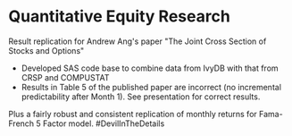 # Quantitative Equity Research

Result replication for Andrew Ang's paper "The Joint Cross Section of Stocks and Options"
- Developed SAS code base to combine data from IvyDB with that from CRSP and COMPUSTAT
- Results in Table 5 of the published paper are incorrect (no incremental predictability after Month 1). See presentation for correct results.

Plus a fairly robust and consistent replication of monthly returns for Fama-French 5 Factor model. #DevilInTheDetails
